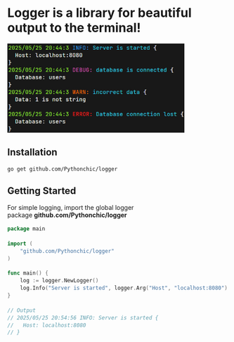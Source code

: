 # Logger is a library for beautiful output to the terminal!

<img src="output-example.png" alt="output-example" title="output-example" width="80%"/>

## Installation

```shell
go get github.com/Pythonchic/logger
```

## Getting Started

For simple logging, import the global logger package **github.com/Pythonchic/logger**
```go
package main

import (
    "github.com/Pythonchic/logger"
)

func main() {
	log := logger.NewLogger()
    log.Info("Server is started", logger.Arg("Host", "localhost:8080")
}

// Output 
// 2025/05/25 20:54:56 INFO: Server is started {
//   Host: localhost:8080 
// }
```
